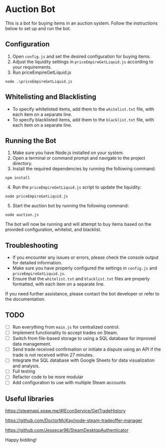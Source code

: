 # Auction Bot

This is a bot for buying items in an auction system. Follow the instructions below to set up and run the bot.

## Configuration

1. Open `config.js` and set the desired configuration for buying items.
2. Adjust the liquidity settings in `priceEmpireGetLiquid.js` according to your requirements.
3. Run priceEmpireGetLiquid.js
```
node .\priceEmpireGetLiquid.js 
```

## Whitelisting and Blacklisting

- To specify whitelisted items, add them to the `whitelist.txt` file, with each item on a separate line.
- To specify blacklisted items, add them to the `blacklist.txt` file, with each item on a separate line.

## Running the Bot

1. Make sure you have Node.js installed on your system.
2. Open a terminal or command prompt and navigate to the project directory.
3. Install the required dependencies by running the following command:
```
npm install
```
4. Run the `priceEmpireGetLiquid.js` script to update the liquidity:
```
node priceEmpireGetLiquid.js
```
5. Start the auction bot by running the following command:
```
node auction.js
```
The bot will now be running and will attempt to buy items based on the provided configuration, whitelist, and blacklist.

## Troubleshooting

- If you encounter any issues or errors, please check the console output for detailed information.
- Make sure you have properly configured the settings in `config.js` and `priceEmpireGetLiquid.js`.
- Ensure that the `whitelist.txt` and `blacklist.txt` files are properly formatted, with each item on a separate line.

If you need further assistance, please contact the bot developer or refer to the documentation.

## TODO

- [ ] Run everything from `main.js` for centralized control.
- [ ] Implement functionality to accept trades on Steam.
- [ ] Switch from file-based storage to using a SQL database for improved data management.
- [ ] Send trade received confirmation or initiate a dispute using an API if the trade is not received within 27 minutes.
- [ ] Integrate the SQL database with Google Sheets for data visualization and analysis.
- [ ] Full testing
- [ ] Refactor code to be more modular
- [ ] Add configuration to use with multiple Steam accounts

## Useful libraries

https://steamapi.xpaw.me/#IEconService/GetTradeHistory

https://github.com/DoctorMcKay/node-steam-tradeoffer-manager

https://github.com/Jessecar96/SteamDesktopAuthenticator


Happy bidding!

